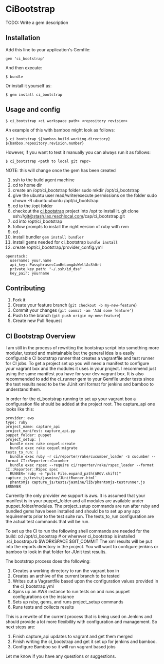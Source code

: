 # CiBootstrap

TODO: Write a gem description

## Installation

Add this line to your application's Gemfile:

    gem 'ci_bootstrap'

And then execute:

    $ bundle

Or install it yourself as:

    $ gem install ci_bootstrap

## Usage and config

    $ ci_bootstrap <ci workspace path> <repository revision>

An example of this with bamboo might look as follows:

    $ ci_bootstrap ${bamboo.build.working.directory} ${bamboo.repository.revision.number}

However, if you want to test it manually you can always run it as follows:

    $ ci_bootstrap <path to local git repo>

NOTE: this will change once the gem has been created
  
1. ssh to the build agent machine
1. cd to home dir
1. create an /opt/ci_bootstrap folder
     sudo mkdir /opt/ci_bootstrap
1. give the ubuntu user read/write/execute permissions on the folder
       sudo chown -R ubuntu:ubuntu /opt/ci_bootstrap
1. cd to the /opt folder
1. checkout the [ci bootstrap](https://stash.lax.reachlocal.com/projects/CAP/repos/ci_bootstrap/browse) project into /opt to install it.
       git clone ssh://git@stash.lax.reachlocal.com/cap/ci_bootstrap.git <!--ssh://git@stash.lax.reachlocal.com/~robert.tomb/ci_bootstrap.git-->
1. cd into /opt/ci_bootstrap
1. follow prompts to install the right version of ruby with rvm                                                                       
1. cd .
1. install bundler `gem install bundler`
1. install gems needed for ci_bootstrap `bundle install`
1. create /opt/ci_bootstrap/provider_config.yml

```text
openstack:
  username: your.name                                                                                                             
  api_key: PassphrasesCanBeLongAsWellAsSh0rt
  private_key_path: "~/.ssh/id_dsa"
  key_pair: yourname
```

## Contributing

1. Fork it
2. Create your feature branch (`git checkout -b my-new-feature`)
3. Commit your changes (`git commit -am 'Add some feature'`)
4. Push to the branch (`git push origin my-new-feature`)
5. Create new Pull Request

## CI Bootstrap Overview

I am still in the process of rewriting the bootstrap script into something more modular, tested and maintainable but the general idea is a easily configurable CI bootstrap runner that creates a vagrantfile and test runner for CI jobs. To get a project set up you will need a manifest to configure your vagrant box and the modules it uses in your project. I recommend just using the same manifest you have for your dev vagrant box. It is also recommended to add the ci_runner gem to your Gemfile under tests since the test results need to be the JUnit xml format for jenkins and bamboo to understand them.

In order for the ci_bootstrap running to set up your vagrant box a configuration file should be added at the project root. The capture_api one looks like this:

```text
provider: aws
type: ruby
project_name: capture_api
project_manifest: capture_api.pp
puppet_folder: puppet
project_setup: |
  bundle exec rake cequel:create
  bundle exec rake cequel:migrate
tests_to_run: |
  bundle exec ruby -r ci/reporter/rake/cucumber_loader -S cucumber --format CI::Reporter::Cucumber
  bundle exec rspec --require ci/reporter/rake/rspec_loader --format CI::Reporter::RSpec spec
  RUNNER=`ruby -e "puts File.expand_path(ARGV.shift)" capture_js/tests/jasmine/JUnitRunner.html`
  phantomjs capture_js/tests/jasmine/lib/phantomjs-testrunner.js $RUNNER
```

Currently the only provider we support is aws. It is assumed that your manifest is in your puppet_folder and all modules are available under puppet_folder/modules. The project_setup commands are run after ruby and bundled gems have been installed and should be to set up any app requirements prior to the test suite run. The tests_to_run configuration are the actual test commands that will be run.

To set up the CI to run the following shell commands are needed for the build:
  cd /opt/ci_boostrap # or wherever ci_bootstrap is installed
  ./ci_boostrap.rb $WORKSPACE $GIT_COMMIT
The xml results will be put into the reports directory in the project. You will want to configure jenkins or bamboo to look in that folder for JUnit test results.

The bootstrap process does the following:

1. Creates a working directory to run the vagrant box in
2. Creates an archive of the current branch to be tested
3. Writes out a Vagrantfile based upon the configuration values provided in the ci_bootstrap.yml
4. Spins up an AWS instance to run tests on and runs puppet configurations on the instance
5. Sets up ruby, gems, and runs project_setup commands
6. Runs tests and collects results

This is a rewrite of the current process that is being used on Jenkins and should provide a lot more flexibility with configuration and management. So next steps are:

1. Finish capture_api updates to vagrant and get them merged
2. Finish writing the ci_bootstrap and get it set up for jenkins and bamboo.
3. Configure Bamboo so it will run vagrant based jobs

Let me know if you have any questions or suggestions.
